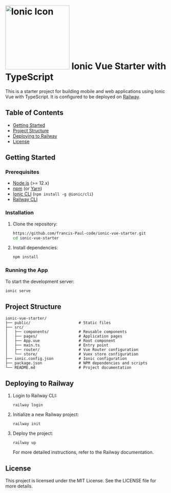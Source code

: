 # <img src="https://ionicframework.com/img/vue/logo@2x.png" alt="Ionic Icon" width="200"> Ionic Vue Starter with TypeScript

This is a starter project for building mobile and web applications using Ionic Vue with TypeScript. It is configured to be deployed on [Railway](https://railway.app).

## Table of Contents
- [Getting Started](#getting-started)
- [Project Structure](#project-structure)
- [Deploying to Railway](#deploying-to-railway)
- [License](#license)

## Getting Started

### Prerequisites

- [Node.js](https://nodejs.org/) (>= 12.x)
- [npm](https://www.npmjs.com/) (or [Yarn](https://yarnpkg.com/))
- [Ionic CLI](https://ionicframework.com/docs/cli) (`npm install -g @ionic/cli`)
- [Railway CLI](https://docs.railway.app/cli/)

### Installation

1. Clone the repository:

    ```bash
    https://github.com/francis-Paul-code/ionic-vue-starter.git
    cd ionic-vue-starter
    ```

2. Install dependencies:

    ```bash
    npm install
    ```

### Running the App

To start the development server:

```bash
ionic serve
```
## Project Structure
```
ionic-vue-starter/
├── public/                     # Static files
├── src/
│   ├── components/             # Reusable components
│   ├── pages/                  # Application pages
│   ├── App.vue                 # Root component
│   ├── main.ts                 # Entry point
│   ├── router/                 # Vue Router configuration
│   └── store/                  # Vuex store configuration
├── ionic.config.json           # Ionic configuration
├── package.json                # NPM dependencies and scripts
└── README.md                   # Project documentation

```
## Deploying to Railway
1. Login to Railway CLI:
   ```
   railway login
   ```
2. Initialize a new Railway project:
   ```
   railway init
   ```
3. Deploy the project:
   ```
   railway up
   ```
   For more detailed instructions, refer to the Railway documentation.
## License
  This project is licensed under the MIT License. See the LICENSE file for more details.

